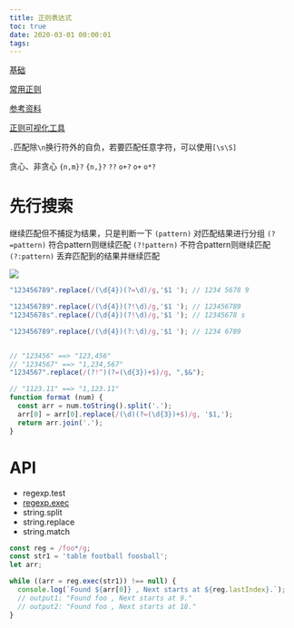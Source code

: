 ```yaml
---
title: 正则表达式
toc: true
date: 2020-03-01 00:00:01
tags:
---
```



[基础](https://docs.microsoft.com/zh-cn/previous-versions/visualstudio/visual-studio-2008/ae5bf541(v=vs.90)?redirectedfrom=MSDN)

[常用正则](https://tool.oschina.net/regex/#)

[参考资料](https://juejin.im/post/5965943ff265da6c30653879)

[正则可视化工具](https://jex.im/regulex/#!flags=&re=(%5Cd%7B4%7D)(%3F%3D%5Cd))


`.`匹配除`\n`换行符外的自负，若要匹配任意字符，可以使用`[\s\S]`


贪心、非贪心 `{n,m}?` `{n,}?` `??` `o+?` `o+` `o*?`


# 先行搜索
继续匹配但不捕捉为结果，只是判断一下
`(pattern)` 对匹配结果进行分组
`(?=pattern)` 符合pattern则继续匹配
`(?!pattern)` 不符合pattern则继续匹配
`(?:pattern)` 丢弃匹配到的结果并继续匹配

![](/img/Snip20200330_1.png)

```js
"123456789".replace(/(\d{4})(?=\d)/g,'$1 '); // 1234 5678 9

"123456789".replace(/(\d{4})(?!\d)/g,'$1 '); // 123456789
"12345678s".replace(/(\d{4})(?!\d)/g,'$1 '); // 12345678 s

"123456789".replace(/(\d{4})(?:\d)/g,'$1 '); // 1234 6789


// "123456" ==> "123,456"
// "1234567" ==> "1,234,567"
"1234567".replace(/(?!^)(?=(\d{3})+$)/g, ",$&");

// "1123.11" ==> "1,123.11"
function format (num) {
  const arr = num.toString().split('.');
  arr[0] = arr[0].replace(/(\d)(?=(\d{3})+$)/g, '$1,');
  return arr.join('.');
}

```







# API
* regexp.test
* [regexp.exec](https://developer.mozilla.org/en-US/docs/Web/JavaScript/Reference/Global_Objects/RegExp/exec)
* string.split
* string.replace
* string.match

```js
const reg = /foo*/g;
const str1 = 'table football foosball';
let arr;

while ((arr = reg.exec(str1)) !== null) {
  console.log(`Found ${arr[0]} , Next starts at ${reg.lastIndex}.`);
  // output1: "Found foo , Next starts at 9."
  // output2: "Found foo , Next starts at 18."
}
```